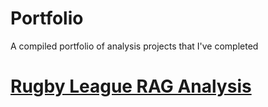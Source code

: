 # Portfolio
A compiled portfolio of analysis projects that I've completed

# [Rugby League RAG Analysis](https://github.com/JackPoole19/RAG_Analysis)

